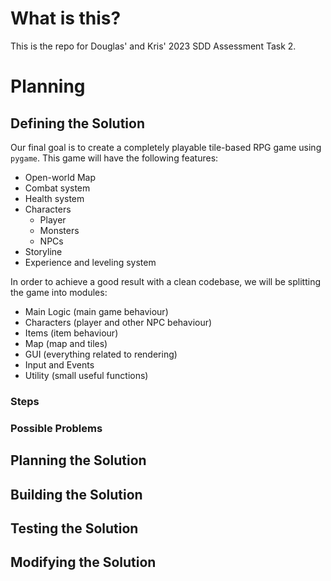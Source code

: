 # What is this?

This is the repo for Douglas' and Kris' 2023 SDD Assessment Task 2.

# Planning

## Defining the Solution

Our final goal is to create a completely playable tile-based RPG game using `pygame`. This game will have the following features:

- Open-world Map
- Combat system
- Health system
- Characters
    - Player
    - Monsters
    - NPCs
- Storyline
- Experience and leveling system

In order to achieve a good result with a clean codebase, we will be splitting the game into modules:

- Main Logic (main game behaviour)
- Characters (player and other NPC behaviour)
- Items (item behaviour)
- Map (map and tiles)
- GUI (everything related to rendering)
- Input and Events
- Utility (small useful functions)

### Steps

### Possible Problems

## Planning the Solution

## Building the Solution

## Testing the Solution

## Modifying the Solution
